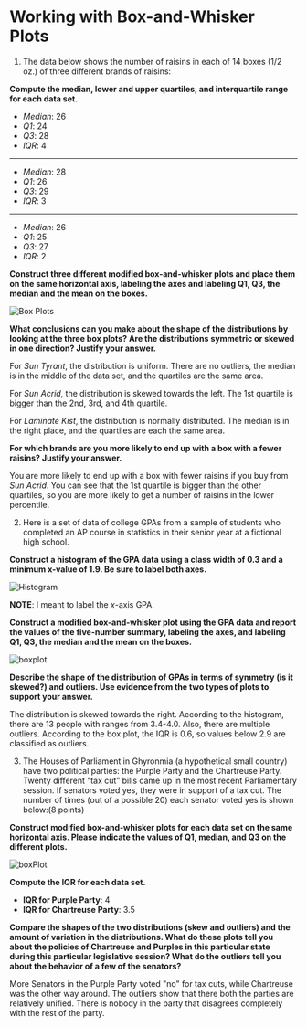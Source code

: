# Working with Box-and-Whisker Plots

1. The data below shows the number of raisins in each of 14 boxes (1/2 oz.) of three different brands of raisins: 

**Compute the median, lower and upper quartiles, and interquartile range for each data set.**
* *Median*: 26
* *Q1*: 24
* *Q3*: 28
* *IQR*: 4
---
* *Median*: 28
* *Q1*: 26
* *Q3*: 29
* *IQR*: 3
---
* *Median*: 26
* *Q1*: 25
* *Q3*: 27
* *IQR*: 2

**Construct three different modified box-and-whisker plots and place them on the same horizontal axis, labeling the axes and labeling Q1, Q3, the median and the mean on the boxes.**

![Box Plots](https://i.imgur.com/SR4yOUR.jpg)

**What conclusions can you make about the shape of the distributions by looking at the three box plots? Are the distributions symmetric or skewed in one direction? Justify your answer.**

For *Sun Tyrant*, the distribution is uniform. There are no outliers, the median is in the middle of the data set, and the quartiles are the same area. 

For *Sun Acrid*, the distribution is skewed towards the left. The 1st quartile is bigger than the 2nd, 3rd, and 4th quartile. 

For *Laminate Kist*, the distribution is normally distributed. The median is in the right place, and the quartiles are each the same area.

**For which brands are you more likely to end up with a box with a fewer raisins? Justify your answer.**

You are more likely to end up with a box with fewer raisins if you buy from *Sun Acrid*. You can see that the 1st quartile is bigger than the other quartiles, so you are more likely to get a number of raisins in the lower percentile. 

2. Here is a set of data of college GPAs from a sample of students who completed an AP course in statistics in their senior year at a fictional high school. 

**Construct a histogram of the GPA data using a class width of 0.3 and a minimum x-value of 1.9. Be sure to label both axes.**

![Histogram](https://i.imgur.com/dXyk5wG.jpg)

**NOTE**: I meant to label the $x$-axis GPA. 

**Construct a modified box-and-whisker plot using the GPA data and report the values of the five-number summary, labeling the axes, and labeling Q1, Q3, the median and the mean on the boxes.**

![boxplot](https://i.imgur.com/zBDBhRG.jpg)

**Describe the shape of the distribution of GPAs in terms of symmetry (is it skewed?) and outliers. Use evidence from the two types of plots to support your answer.**

The distribution is skewed towards the right. According to the histogram, there are 13 people with ranges from 3.4-4.0. Also, there are multiple outliers. According to the box plot, the IQR is 0.6, so values below 2.9 are classified as outliers. 

3. The Houses of Parliament in Ghyronmia (a hypothetical small country) have two political parties: the Purple Party and the Chartreuse Party. Twenty different “tax cut” bills came up in the most recent Parliamentary session. If senators voted yes, they were in support of a tax cut. The number of times (out of a possible 20) each senator voted yes is shown below:(8 points)

**Construct modified box-and-whisker plots for each data set on the same horizontal axis. Please indicate the values of Q1, median, and Q3 on the different plots.**

![boxPlot](https://i.imgur.com/gGqDXFc.jpg)

**Compute the IQR for each data set.**
* **IQR for Purple Party**: 4
* **IQR for Chartreuse Party**: 3.5

**Compare the shapes of the two distributions (skew and outliers) and the amount of variation in the distributions. What do these plots tell you about the policies of Chartreuse and Purples in this particular state during this particular legislative session? What do the outliers tell you about the behavior of a few of the senators?**

More Senators in the Purple Party voted "no" for tax cuts, while Chartreuse was the other way around. The outliers show that there both the parties are relatively unified. There is nobody in the party that disagrees completely with the rest of the party. 
